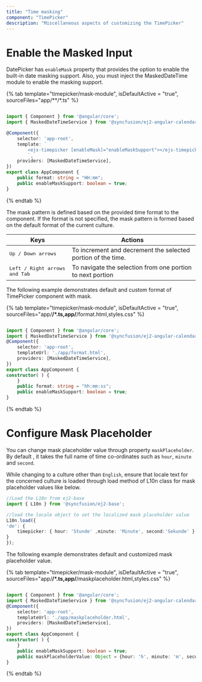 ```yaml
---
title: "Time masking"
component: "TimePicker"
description: "Miscellaneous aspects of customizing the TimePicker"
---
```


# Enable the Masked Input

DatePicker has `enableMask` property that provides the option to enable the built-in date masking support. Also, you must inject the MaskedDateTime module to enable the masking support.

{% tab template="timepicker/mask-module", isDefaultActive = "true", sourceFiles="app/**/*.ts" %}

```typescript

import { Component } from '@angular/core';
import { MaskedDateTimeService } from '@syncfusion/ej2-angular-calendars';

@Component({
    selector: 'app-root',
    template: `
        <ejs-timepicker [enableMask]="enableMaskSupport"></ejs-timepicker>
        `,
    providers: [MaskedDateTimeService],
})
export class AppComponent {
    public format: string = "HH:mm";
    public enableMaskSupport: boolean = true;
}

```

{% endtab %}

The mask pattern is defined based on the provided time format to the component. If the format is not specified, the mask pattern is formed based on the default format of the current culture.

| **Keys** | **Actions** |
| --- | --- |
| <kbd>Up / Down arrows</kbd> | To increment and decrement the selected portion of the time. |
| <kbd>Left / Right arrows and Tab</kbd> | To navigate the selection from one portion to next portion |

The following example demonstrates default and custom format of TimePicker component with mask.

{% tab template="timepicker/mask-module", isDefaultActive = "true", sourceFiles="app/**/*.ts,app/**/format.html,styles.css" %}

```typescript

import { Component } from '@angular/core';
import { MaskedDateTimeService } from '@syncfusion/ej2-angular-calendars';
@Component({
    selector: 'app-root',
    templateUrl: './app/format.html',
    providers: [MaskedDateTimeService],
})
export class AppComponent {
constructor( ) {
    }
    public format: string = "hh:mm:ss";
    public enableMaskSupport: boolean = true;
}
```

{% endtab %}

# Configure Mask Placeholder

You can change mask placeholder value through property `maskPlaceholder`. By default , it takes the full name of  time co-ordinates such as `hour`, `minute` and `second`.

While changing to a culture other than `English`, ensure that locale text for the concerned culture is loaded through load method of L10n class for mask placeholder values like below.

```typescript
//Load the L10n from ej2-base
import { L10n } from '@syncfusion/ej2-base';

//load the locale object to set the localized mask placeholder value
L10n.load({
'de': {
    timepicker: { hour: 'Stunde' ,minute: 'Minute', second:'Sekunde' }
}
});

```

The following example demonstrates default and customized mask placeholder value.

{% tab template="timepicker/mask-module", isDefaultActive = "true", sourceFiles="app/**/*.ts,app/**/maskplaceholder.html,styles.css" %}

```typescript

import { Component } from '@angular/core';
import { MaskedDateTimeService } from '@syncfusion/ej2-angular-calendars';
@Component({
    selector: 'app-root',
    templateUrl: './app/maskplaceholder.html',
    providers: [MaskedDateTimeService],
})
export class AppComponent {
constructor( ) {
    }
    public enableMaskSupport: boolean = true;
    public maskPlaceholderValue: Object = {hour: 'h', minute: 'm', second: 's'}
}
```

{% endtab %}
